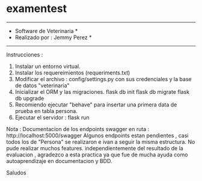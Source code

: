 # examentest
************************************
* Software de Veterinaria          *
* Realizado por : Jemmy Perez      *
************************************
Instrucciones : 
1. Instalar un entorno virtual.
2. Instalar  los requereimientos (requeriments.txt)
3. Modificar el archivo : config/settings.py con sus credenciales y la base de datos "veterinaria"
4. Inicializar el ORM y las migraciones.
    flask db init
    flask db migrate
    flask db upgrade 
5. Recomiendo ejecutar "behave" para insertar una primera data de prueba en tabla persona.
6. Ejecutar el servidor : flask run

Nota : 
Documentacion de los endpoints swagger en ruta : http://localhost:5000/swagger
Algunos endpoints estan pendientes , casi todos los de "Persona" se realizaron e ivan a seguir la misma estructura.
No pude realizar muchos features.
independientemente del resultado de la evaluacion , agradezco a esta practica ya que fue de mucha ayuda como autoaprendizaje en documentacion y BDD.

Saludos




